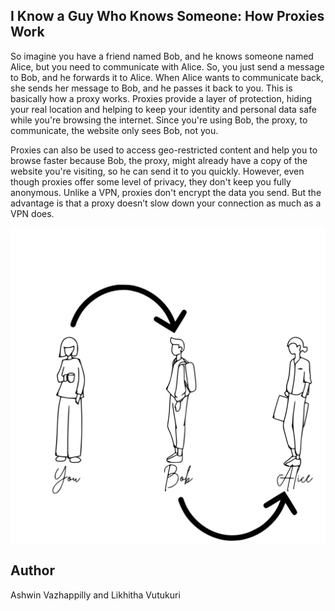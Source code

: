 ## I Know a Guy Who Knows Someone: How Proxies Work

So imagine you have a friend named Bob, and he knows someone named Alice, but you need to communicate with Alice. So, you just send a message to Bob, and he forwards it to Alice. When Alice wants to communicate back, she sends her message to Bob, and he passes it back to you. This is basically how a proxy works. Proxies provide a layer of protection, hiding your real location and helping to keep your identity and personal data safe while you're browsing the internet. Since you're using Bob, the proxy, to communicate, the website only sees Bob, not you.

Proxies can also be used to access geo-restricted content and help you to browse faster because Bob, the proxy, might already have a copy of the website you're visiting, so he can send it to you quickly. However, even though proxies offer some level of privacy, they don't keep you fully anonymous. Unlike a VPN, proxies don't encrypt the data you send. But the advantage is that a proxy doesn’t slow down your connection as much as a VPN does.

![illustration.png](../proxies/illustration.svg)

## Author
Ashwin Vazhappilly and Likhitha Vutukuri